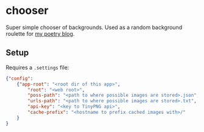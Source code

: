 # chooser

Super simple chooser of backgrounds. Used as a random background roulette for [my poetry blog](benjspriggs.tumblr.com).

## Setup

Requires a `.settings` file:
```json
{"config": 
	{"app-root": "<root dir of this app>", 
		"root": "<web root>", 
		"poss-path": "<path to where possible images are stored>.json", 
		"urls-path": "<path to where possible images are stored>.txt",
		"api-key": "<key to TinyPNG api>",
		"cache-prefix": "<hostname to prefix cached images with>/"
	}
}
```
